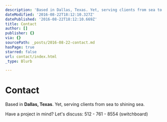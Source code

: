```yaml
---
description: 'Based in Dallas, Texas. Yet, serving clients from sea to shining sea.'
dateModified: '2016-08-22T18:12:10.327Z'
datePublished: '2016-08-22T18:12:10.669Z'
title: Contact
author: []
publisher: {}
via: {}
sourcePath: _posts/2016-08-22-contact.md
hasPage: true
starred: false
url: contact/index.html
_type: Blurb

---
```

# Contact

Based in **Dallas, Texas**. Yet, serving clients from sea to shining sea.

Have a project in mind? Let's discuss: 512 - 761 - 8554 (switchboard)